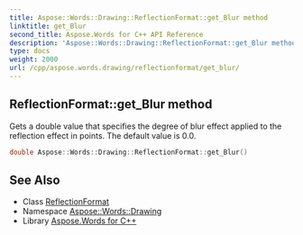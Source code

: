 ```yaml
---
title: Aspose::Words::Drawing::ReflectionFormat::get_Blur method
linktitle: get_Blur
second_title: Aspose.Words for C++ API Reference
description: 'Aspose::Words::Drawing::ReflectionFormat::get_Blur method. Gets a double value that specifies the degree of blur effect applied to the reflection effect in points. The default value is 0.0 in C++.'
type: docs
weight: 2000
url: /cpp/aspose.words.drawing/reflectionformat/get_blur/
---
```

## ReflectionFormat::get_Blur method


Gets a double value that specifies the degree of blur effect applied to the reflection effect in points. The default value is 0.0.

```cpp
double Aspose::Words::Drawing::ReflectionFormat::get_Blur()
```

## See Also

* Class [ReflectionFormat](../)
* Namespace [Aspose::Words::Drawing](../../)
* Library [Aspose.Words for C++](../../../)
